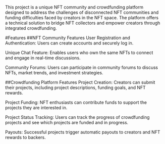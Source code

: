 This project is a unique NFT community and crowdfunding platform designed to address the challenges of disconnected NFT communities and funding difficulties faced by creators in the NFT space. The platform offers a technical solution to bridge NFT collectors and empower creators through integrated crowdfunding.

#Features
##NFT Community Features
User Registration and Authentication: Users can create accounts and securely log in.

Unique Chat Feature: Enables users who own the same NFTs to connect and engage in real-time discussions.

Community Forums: Users can participate in community forums to discuss NFTs, market trends, and investment strategies.

##Crowdfunding Platform Features
Project Creation: Creators can submit their projects, including project descriptions, funding goals, and NFT rewards.

Project Funding: NFT enthusiasts can contribute funds to support the projects they are interested in.

Project Status Tracking: Users can track the progress of crowdfunding projects and see which projects are funded and in progress.

Payouts: Successful projects trigger automatic payouts to creators and NFT rewards to backers.
